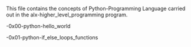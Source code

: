 This file contains the concepts of Python-Programming Language
carried out in the alx-higher_level_programming program.

-0x00-python-hello_world

-0x01-python-if_else_loops_functions